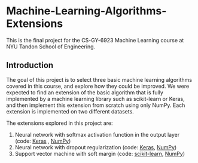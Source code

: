 # Machine-Learning-Algorithms-Extensions
This is the final project for the CS-GY-6923 Machine Learning course at NYU Tandon School of Engineering.


## Introduction
The goal of this project is to select three basic machine learning algorithms covered in this course, and explore how they could be improved. We were expected to find an extension of the basic algorithm that is fully implemented by a machine learning library such as scikit-learn or Keras, and then implement this extension from scratch using only NumPy. Each extension is implemented on two different datasets.

The extensions explored in this project are:
1. Neural network with softmax activation function in the output layer (code: [Keras](https://github.com/jmg764/Machine-Learning-Algorithms-Extensions/blob/master/NN%20Softmax%20with%20Keras.ipynb) , [NumPy](https://github.com/jmg764/Machine-Learning-Algorithms-Extensions/blob/master/NN%20Softmax%20with%20NumPy.ipynb))
2. Neural network with dropout regularization (code: [Keras](https://github.com/jmg764/Machine-Learning-Algorithms-Extensions/blob/master/NN%20Dropout%20with%20Keras.ipynb), [NumPy](https://github.com/jmg764/Machine-Learning-Algorithms-Extensions/blob/master/NN%20Dropout%20with%20NumPy.ipynb))
3. Support vector machine with soft margin (code: [scikit-learn](https://github.com/jmg764/Machine-Learning-Algorithms-Extensions/blob/master/SVM%20Soft%20Margin%20with%20scikit-learn.ipynb), [NumPy](https://github.com/jmg764/Machine-Learning-Algorithms-Extensions/blob/master/SVM%20Soft%20Margin%20with%20NumPy.ipynb))

